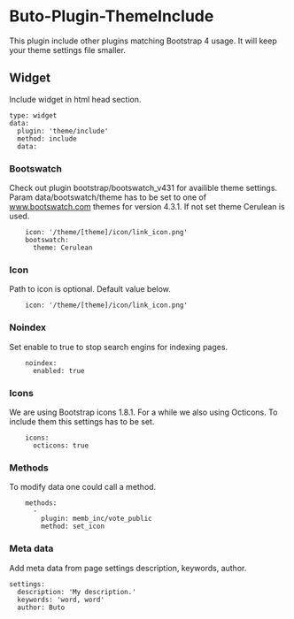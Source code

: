 # Buto-Plugin-ThemeInclude
This plugin include other plugins matching Bootstrap 4 usage. It will keep your theme settings file smaller.
## Widget
Include widget in html head section.
```
type: widget
data:
  plugin: 'theme/include'
  method: include
  data:
```
### Bootswatch
Check out plugin bootstrap/bootswatch_v431 for availible theme settings. Param data/bootswatch/theme has to be set to one of www.bootswatch.com themes for version 4.3.1. If not set theme Cerulean is used.
```
    icon: '/theme/[theme]/icon/link_icon.png'
    bootswatch:
      theme: Cerulean
```
### Icon
Path to icon is optional. Default value below.
```
    icon: '/theme/[theme]/icon/link_icon.png'
```
### Noindex
Set enable to true to stop search engins for indexing pages.
```
    noindex:
      enabled: true
```

### Icons
We are using Bootstrap icons 1.8.1.
For a while we also using Octicons. To include them this settings has to be set.
```
    icons:
      octicons: true
```

### Methods
To modify data one could call a method.
```
    methods:
      -
        plugin: memb_inc/vote_public
        method: set_icon
```

### Meta data
Add meta data from page settings description, keywords, author.
```
settings:
  description: 'My description.'
  keywords: 'word, word'
  author: Buto
```
